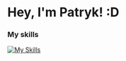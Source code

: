# **Hey, I'm Patryk! :D**

### **My skills**

[![My Skills](https://skillicons.dev/icons?i=java,go,js,html,css,kotlin,workers,mongodb,redis,mysql,sqlite,cloudflare,docker,githubactions&perline=7)](https://skillicons.dev)
